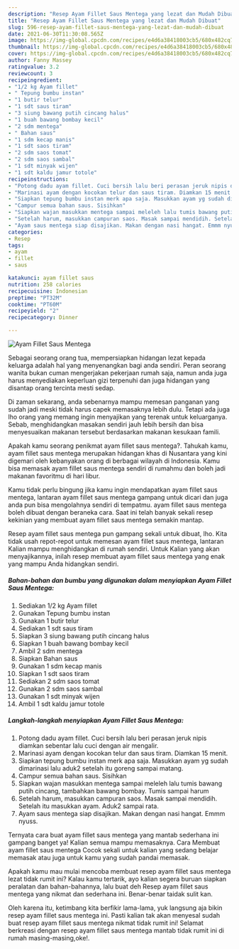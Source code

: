 ```yaml
---
description: "Resep Ayam Fillet Saus Mentega yang lezat dan Mudah Dibuat"
title: "Resep Ayam Fillet Saus Mentega yang lezat dan Mudah Dibuat"
slug: 596-resep-ayam-fillet-saus-mentega-yang-lezat-dan-mudah-dibuat
date: 2021-06-30T11:30:08.565Z
image: https://img-global.cpcdn.com/recipes/e4d6a38418003cb5/680x482cq70/ayam-fillet-saus-mentega-foto-resep-utama.jpg
thumbnail: https://img-global.cpcdn.com/recipes/e4d6a38418003cb5/680x482cq70/ayam-fillet-saus-mentega-foto-resep-utama.jpg
cover: https://img-global.cpcdn.com/recipes/e4d6a38418003cb5/680x482cq70/ayam-fillet-saus-mentega-foto-resep-utama.jpg
author: Fanny Massey
ratingvalue: 3.2
reviewcount: 3
recipeingredient:
- "1/2 kg Ayam fillet"
- " Tepung bumbu instan"
- "1 butir telur"
- "1 sdt saus tiram"
- "3 siung bawang putih cincang halus"
- "1 buah bawang bombay kecil"
- "2 sdm mentega"
- " Bahan saus"
- "1 sdm kecap manis"
- "1 sdt saos tiram"
- "2 sdm saos tomat"
- "2 sdm saos sambal"
- "1 sdt minyak wijen"
- "1 sdt kaldu jamur totole"
recipeinstructions:
- "Potong dadu ayam fillet. Cuci bersih lalu beri perasan jeruk nipis diamkan sebentar lalu cuci dengan air mengalir."
- "Marinasi ayam dengan kocokan telur dan saus tiram. Diamkan 15 menit."
- "Siapkan tepung bumbu instan merk apa saja. Masukkan ayam yg sudah dimarinasi lalu aduk2 setelah itu goreng sampai matang."
- "Campur semua bahan saus. Sisihkan"
- "Siapkan wajan masukkan mentega sampai meleleh lalu tumis bawang putih cincang, tambahkan bawang bombay. Tumis sampai harum"
- "Setelah harum, masukkan campuran saos. Masak sampai mendidih. Setelah itu masukkan ayam. Aduk2 sampai rata."
- "Ayam saus mentega siap disajikan. Makan dengan nasi hangat. Emmm nyuss."
categories:
- Resep
tags:
- ayam
- fillet
- saus

katakunci: ayam fillet saus 
nutrition: 258 calories
recipecuisine: Indonesian
preptime: "PT32M"
cooktime: "PT60M"
recipeyield: "2"
recipecategory: Dinner

---
```



![Ayam Fillet Saus Mentega](https://img-global.cpcdn.com/recipes/e4d6a38418003cb5/680x482cq70/ayam-fillet-saus-mentega-foto-resep-utama.jpg)

Sebagai seorang orang tua, mempersiapkan hidangan lezat kepada keluarga adalah hal yang menyenangkan bagi anda sendiri. Peran seorang  wanita bukan cuman mengerjakan pekerjaan rumah saja, namun anda juga harus menyediakan keperluan gizi terpenuhi dan juga hidangan yang disantap orang tercinta mesti sedap.

Di zaman  sekarang, anda sebenarnya mampu memesan panganan yang sudah jadi meski tidak harus capek memasaknya lebih dulu. Tetapi ada juga lho orang yang memang ingin menyajikan yang terenak untuk keluarganya. Sebab, menghidangkan masakan sendiri jauh lebih bersih dan bisa menyesuaikan makanan tersebut berdasarkan makanan kesukaan famili. 



Apakah kamu seorang penikmat ayam fillet saus mentega?. Tahukah kamu, ayam fillet saus mentega merupakan hidangan khas di Nusantara yang kini digemari oleh kebanyakan orang di berbagai wilayah di Indonesia. Kamu bisa memasak ayam fillet saus mentega sendiri di rumahmu dan boleh jadi makanan favoritmu di hari libur.

Kamu tidak perlu bingung jika kamu ingin mendapatkan ayam fillet saus mentega, lantaran ayam fillet saus mentega gampang untuk dicari dan juga anda pun bisa mengolahnya sendiri di tempatmu. ayam fillet saus mentega boleh dibuat dengan beraneka cara. Saat ini telah banyak sekali resep kekinian yang membuat ayam fillet saus mentega semakin mantap.

Resep ayam fillet saus mentega pun gampang sekali untuk dibuat, lho. Kita tidak usah repot-repot untuk memesan ayam fillet saus mentega, lantaran Kalian mampu menghidangkan di rumah sendiri. Untuk Kalian yang akan menyajikannya, inilah resep membuat ayam fillet saus mentega yang enak yang mampu Anda hidangkan sendiri.

<!--inarticleads1-->

##### Bahan-bahan dan bumbu yang digunakan dalam menyiapkan Ayam Fillet Saus Mentega:

1. Sediakan 1/2 kg Ayam fillet
1. Gunakan  Tepung bumbu instan
1. Gunakan 1 butir telur
1. Sediakan 1 sdt saus tiram
1. Siapkan 3 siung bawang putih cincang halus
1. Siapkan 1 buah bawang bombay kecil
1. Ambil 2 sdm mentega
1. Siapkan  Bahan saus
1. Gunakan 1 sdm kecap manis
1. Siapkan 1 sdt saos tiram
1. Sediakan 2 sdm saos tomat
1. Gunakan 2 sdm saos sambal
1. Gunakan 1 sdt minyak wijen
1. Ambil 1 sdt kaldu jamur totole




<!--inarticleads2-->

##### Langkah-langkah menyiapkan Ayam Fillet Saus Mentega:

1. Potong dadu ayam fillet. Cuci bersih lalu beri perasan jeruk nipis diamkan sebentar lalu cuci dengan air mengalir.
1. Marinasi ayam dengan kocokan telur dan saus tiram. Diamkan 15 menit.
1. Siapkan tepung bumbu instan merk apa saja. Masukkan ayam yg sudah dimarinasi lalu aduk2 setelah itu goreng sampai matang.
1. Campur semua bahan saus. Sisihkan
1. Siapkan wajan masukkan mentega sampai meleleh lalu tumis bawang putih cincang, tambahkan bawang bombay. Tumis sampai harum
1. Setelah harum, masukkan campuran saos. Masak sampai mendidih. Setelah itu masukkan ayam. Aduk2 sampai rata.
1. Ayam saus mentega siap disajikan. Makan dengan nasi hangat. Emmm nyuss.




Ternyata cara buat ayam fillet saus mentega yang mantab sederhana ini gampang banget ya! Kalian semua mampu memasaknya. Cara Membuat ayam fillet saus mentega Cocok sekali untuk kalian yang sedang belajar memasak atau juga untuk kamu yang sudah pandai memasak.

Apakah kamu mau mulai mencoba membuat resep ayam fillet saus mentega lezat tidak rumit ini? Kalau kamu tertarik, ayo kalian segera buruan siapkan peralatan dan bahan-bahannya, lalu buat deh Resep ayam fillet saus mentega yang nikmat dan sederhana ini. Benar-benar taidak sulit kan. 

Oleh karena itu, ketimbang kita berfikir lama-lama, yuk langsung aja bikin resep ayam fillet saus mentega ini. Pasti kalian tak akan menyesal sudah buat resep ayam fillet saus mentega nikmat tidak rumit ini! Selamat berkreasi dengan resep ayam fillet saus mentega mantab tidak rumit ini di rumah masing-masing,oke!.

